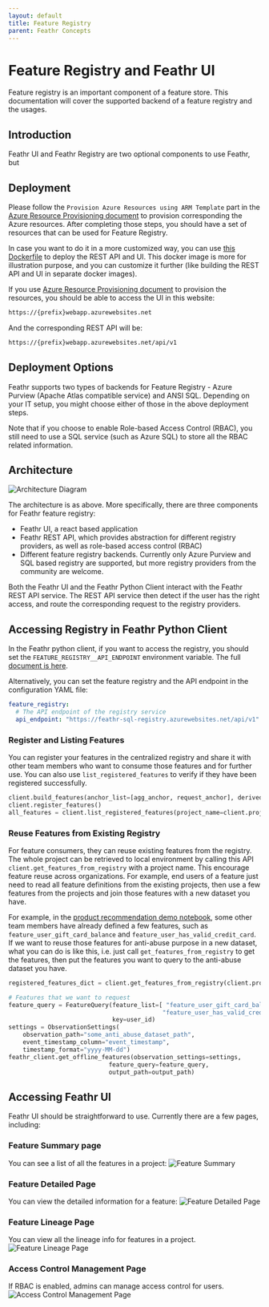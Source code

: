 ```yaml
---
layout: default
title: Feature Registry
parent: Feathr Concepts
---
```


# Feature Registry and Feathr UI

Feature registry is an important component of a feature store. This documentation will cover the supported backend of a feature registry and the usages.

## Introduction

Feathr UI and Feathr Registry are two optional components to use Feathr, but

## Deployment

Please follow the `Provision Azure Resources using ARM Template` part in the [Azure Resource Provisioning document](../how-to-guides/azure-deployment-arm.md#provision-azure-resources-using-arm-template) to provision corresponding the Azure resources. After completing those steps, you should have a set of resources that can be used for Feature Registry.

In case you want to do it in a more customized way, you can use [this Dockerfile](https://github.com/linkedin/feathr/blob/main/FeathrRegistry.Dockerfile) to deploy the REST API and UI. This docker image is more for illustration purpose, and you can customize it further (like building the REST API and UI in separate docker images).

If you use [Azure Resource Provisioning document](../how-to-guides/azure-deployment-arm.md#provision-azure-resources-using-arm-template) to provision the resources, you should be able to access the UI in this website:

```bash
https://{prefix}webapp.azurewebsites.net
```

And the corresponding REST API will be:

```bash
https://{prefix}webapp.azurewebsites.net/api/v1
```

## Deployment Options

Feathr supports two types of backends for Feature Registry - Azure Purview (Apache Atlas compatible service) and ANSI SQL. Depending on your IT setup, you might choose either of those in the above deployment steps.

Note that if you choose to enable Role-based Access Control (RBAC), you still need to use a SQL service (such as Azure SQL) to store all the RBAC related information.

## Architecture

![Architecture Diagram](../images/architecture.png)

The architecture is as above. More specifically, there are three components for Feathr feature registry:

- Feathr UI, a react based application
- Feathr REST API, which provides abstraction for different registry providers, as well as role-based access control (RBAC)
- Different feature registry backends. Currently only Azure Purview and SQL based registry are supported, but more registry providers from the community are welcome.

Both the Feathr UI and the Feathr Python Client interact with the Feathr REST API service. The REST API service then detect if the user has the right access, and route the corresponding request to the registry providers.

## Accessing Registry in Feathr Python Client

In the Feathr python client, if you want to access the registry, you should set the `FEATURE_REGISTRY__API_ENDPOINT` environment variable. The full [document is here](../how-to-guides/feathr-configuration-and-env.md#a-list-of-environment-variables-that-feathr-uses).

Alternatively, you can set the feature registry and the API endpoint in the configuration YAML file:

```yaml
feature_registry:
  # The API endpoint of the registry service
  api_endpoint: "https://feathr-sql-registry.azurewebsites.net/api/v1"
```

### Register and Listing Features

You can register your features in the centralized registry and share it with other team members who want to consume those features and for further use. You can also use `list_registered_features` to verify if they have been registered successfully.

```python
client.build_features(anchor_list=[agg_anchor, request_anchor], derived_feature_list=derived_feature_list)
client.register_features()
all_features = client.list_registered_features(project_name=client.project_name)
```

### Reuse Features from Existing Registry

For feature consumers, they can reuse existing features from the registry. The whole project can be retrieved to local environment by calling this API `client.get_features_from_registry` with a project name. This encourage feature reuse across organizations. For example, end users of a feature just need to read all feature definitions from the existing projects, then use a few features from the projects and join those features with a new dataset you have.

For example, in the [product recommendation demo notebook](./../samples/product_recommendation_demo.ipynb), some other team members have already defined a few features, such as `feature_user_gift_card_balance` and `feature_user_has_valid_credit_card`. If we want to reuse those features for anti-abuse purpose in a new dataset, what you can do is like this, i.e. just call `get_features_from_registry` to get the features, then put the features you want to query to the anti-abuse dataset you have.

```python
registered_features_dict = client.get_features_from_registry(client.project_name)

# Features that we want to request
feature_query = FeatureQuery(feature_list=[ "feature_user_gift_card_balance",
                                           "feature_user_has_valid_credit_card", ],
                             key=user_id)
settings = ObservationSettings(
    observation_path="some_anti_abuse_dataset_path",
    event_timestamp_column="event_timestamp",
    timestamp_format="yyyy-MM-dd")
feathr_client.get_offline_features(observation_settings=settings,
                            feature_query=feature_query,
                            output_path=output_path)
```

## Accessing Feathr UI

Feathr UI should be straightforward to use. Currently there are a few pages, including:

### Feature Summary page

You can see a list of all the features in a project:
![Feature Summary](../images/feature-summary.png)

### Feature Detailed Page

You can view the detailed information for a feature:
![Feature Detailed Page](../images/feature-details.png)

### Feature Lineage Page

You can view all the lineage info for features in a project.
![Feature Lineage Page](../images/feathr-ui.png)

### Access Control Management Page

If RBAC is enabled, admins can manage access control for users.
![Access Control Management Page](../images/access-control-management.png)
